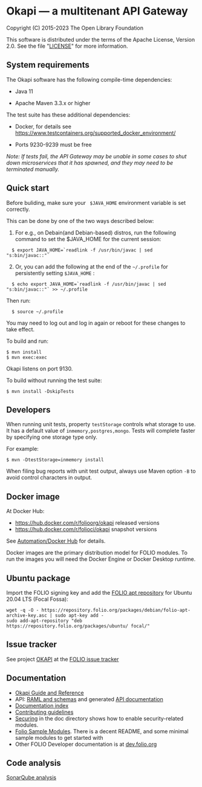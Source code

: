 # Okapi — a multitenant API Gateway

Copyright (C) 2015-2023 The Open Library Foundation

This software is distributed under the terms of the Apache License,
Version 2.0. See the file "[LICENSE](LICENSE)" for more information.

## System requirements

The Okapi software has the following compile-time dependencies:

* Java 11

* Apache Maven 3.3.x or higher

The test suite has these additional dependencies:

* Docker, for details see https://www.testcontainers.org/supported_docker_environment/

* Ports 9230-9239 must be free

*Note: If tests fail, the API Gateway may be unable in some cases to
shut down microservices that it has spawned, and they may need to be
terminated manually.*

## Quick start

Before buliding, make sure your `` $JAVA_HOME`` environment variable is set correctly.

This can be done by one of the two ways described below:

1. For e.g., on Debain(and Debian-based) distros, run the following command to set the
$JAVA_HOME for the current session:

```
  $ export JAVA_HOME=`readlink -f /usr/bin/javac | sed "s:bin/javac::"`
```


2. Or, you can add the following at the end of the ``~/.profile`` for persistently setting ``$JAVA_HOME`` :

```
  $ echo export JAVA_HOME=`readlink -f /usr/bin/javac | sed "s:bin/javac::"` >> ~/.profile
```

Then run:

```
  $ source ~/.profile
```


You may need to log out and log in again or reboot for these changes to take effect.


To build and run:

    $ mvn install
    $ mvn exec:exec

Okapi listens on port 9130.

To build without running the test suite:

    $ mvn install -DskipTests

## Developers

When running unit tests, property `testStorage` controls what storage
to use. It has a default value of `inmemory,postgres,mongo`.
Tests will complete faster by specifying one storage type only.

For example:

    $ mvn -DtestStorage=inmemory install

When filing bug reports with unit test output, always use Maven
option `-B` to avoid control characters in output.

## Docker image

At Docker Hub:

* https://hub.docker.com/r/folioorg/okapi released versions
* https://hub.docker.com/r/folioci/okapi snapshot versions

See [Automation/Docker
Hub](https://dev.folio.org/guides/automation/#docker-hub) for details.

Docker images are the primary distribution model for FOLIO modules.
To run the images you will need the Docker Engine or Docker Desktop
runtime.

## Ubuntu package

Import the FOLIO signing key and add the [FOLIO apt
repository](https://repository.folio.org/packages/ubuntu/) for
Ubuntu 20.04 LTS (Focal Fossa):

    wget -q -O - https://repository.folio.org/packages/debian/folio-apt-archive-key.asc | sudo apt-key add -
    sudo add-apt-repository "deb https://repository.folio.org/packages/ubuntu/ focal/"

## Issue tracker

See project [OKAPI](https://issues.folio.org/browse/OKAPI) at the
[FOLIO issue tracker](https://dev.folio.org/guidelines/issue-tracker)

## Documentation

* [Okapi Guide and Reference](doc/guide.md)
* API: [RAML and schemas](okapi-core/src/main/raml) and generated [API documentation](https://dev.folio.org/reference/api/#okapi)
* [Documentation index](doc/index.md)
* [Contributing guidelines](CONTRIBUTING.md)
* [Securing](doc/securing.md) in the doc directory shows how to enable
  security-related modules.
* [Folio Sample
Modules](https://github.com/folio-org/folio-sample-modules). There is
a decent README, and some minimal sample modules to get started with
* Other FOLIO Developer documentation is at
  [dev.folio.org](https://dev.folio.org/)

## Code analysis

[SonarQube analysis](https://sonarcloud.io/project/overview?id=org.folio.okapi%3Aokapi)
